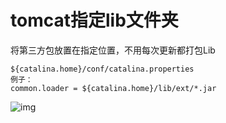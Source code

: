 # tomcat指定lib文件夹

将第三方包放置在指定位置，不用每次更新都打包Lib

```
${catalina.home}/conf/catalina.properties
例子：
common.loader = ${catalina.home}/lib/ext/*.jar
```



![img](E:\learn\git\repository\笔记\java-note\运维\tomcat\img\20181108142035867.png)